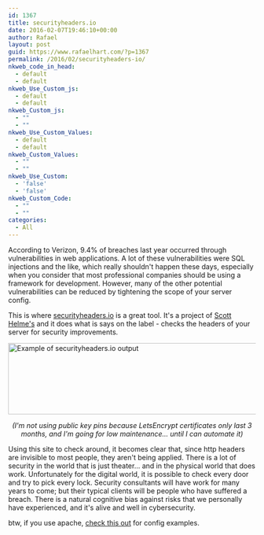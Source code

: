 ```yaml
---
id: 1367
title: securityheaders.io
date: 2016-02-07T19:46:10+00:00
author: Rafael
layout: post
guid: https://www.rafaelhart.com/?p=1367
permalink: /2016/02/securityheaders-io/
nkweb_code_in_head:
  - default
  - default
nkweb_Use_Custom_js:
  - default
  - default
nkweb_Custom_js:
  - ""
  - ""
nkweb_Use_Custom_Values:
  - default
  - default
nkweb_Custom_Values:
  - ""
  - ""
nkweb_Use_Custom:
  - 'false'
  - 'false'
nkweb_Custom_Code:
  - ""
  - ""
categories:
  - All
---
```

According to Verizon, 9.4% of breaches last year occurred through vulnerabilities in web applications. A lot of these vulnerabilities were SQL injections and the like, which really shouldn't happen these days, especially when you consider that most professional companies should be using a framework for development. However, many of the other potential vulnerabilities can be reduced by tightening the scope of your server config.

This is where <a href="https://securityheaders.io">securityheaders.io</a> is a great tool. It's a project of <a href="https://scotthelme.co.uk/">Scott Helme's</a> and it does what is says on the label - checks the headers of your server for security improvements.

<img class="aligncenter size-large wp-image-1380" src="https://www.rafaelhart.com/wp-content/uploads/2016/02/securityheaders-1024x206.png" alt="Example of securityheaders.io output" width="720" height="145" />
<p style="text-align: center;"><em>(I'm not using public key pins because LetsEncrypt certificates only last 3 months, and I'm going for low maintenance... until I can automate it)</em></p>
Using this site to check around, it becomes clear that, since http headers are invisible to most people, they aren't being applied. There is a lot of security in the world that is just theater... and in the physical world that does work. Unfortunately for the digital world, it is possible to check every door and try to pick every lock. Security consultants will have work for many years to come; but their typical clients will be people who have suffered a breach. There is a natural cognitive bias against risks that we personally have experienced, and it's alive and well in cybersecurity.

btw, if you use apache, <a href="https://github.com/h5bp/server-configs-apache">check this out</a> for config examples.